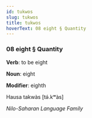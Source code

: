 ```yaml
---
id: tukwos
slug: tukwos
title: tukwos
hoverText: 08 eight § Quantity
---
```


### 08 eight § Quantity

**Verb**: to be eight

**Noun**: eight

**Modifier**: eighth

Hausa takwàs [tə́.kʷàs]

*Nilo-Saharan Language Family*